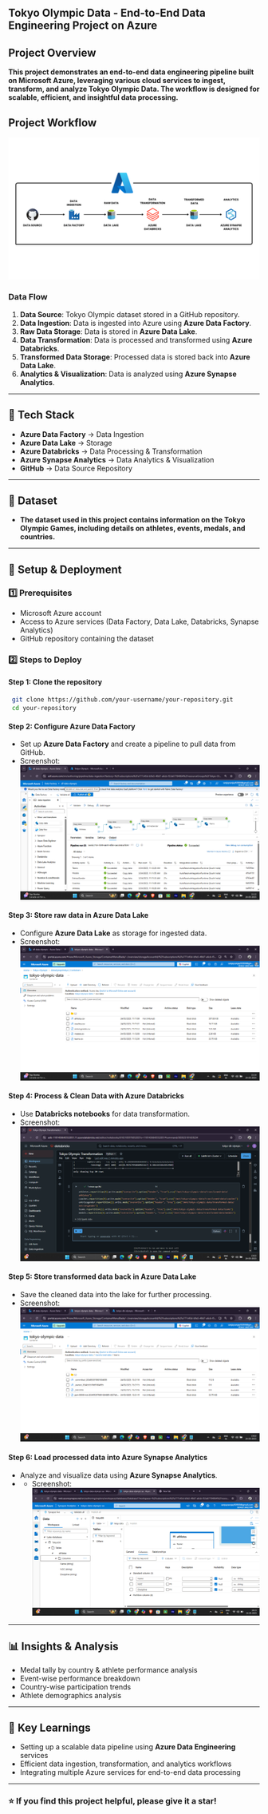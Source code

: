 ## Tokyo Olympic Data - End-to-End Data Engineering Project on Azure

## Project Overview
**This project demonstrates an end-to-end data engineering pipeline built on Microsoft Azure, leveraging various cloud services to ingest, transform, and analyze Tokyo Olympic Data. The workflow is designed for scalable, efficient, and insightful data processing.**
## Project Workflow
![Project Workflow](Olympic-data/AZUREDF.png)

### Data Flow
1. **Data Source**: Tokyo Olympic dataset stored in a GitHub repository.
2. **Data Ingestion**: Data is ingested into Azure using **Azure Data Factory**.
3. **Raw Data Storage**: Data is stored in **Azure Data Lake**.
4. **Data Transformation**: Data is processed and transformed using **Azure Databricks**.
5. **Transformed Data Storage**: Processed data is stored back into **Azure Data Lake**.
6. **Analytics & Visualization**: Data is analyzed using **Azure Synapse Analytics**.

---

## 🚀 Tech Stack
- **Azure Data Factory** → Data Ingestion
- **Azure Data Lake** → Storage
- **Azure Databricks** → Data Processing & Transformation
- **Azure Synapse Analytics** → Data Analytics & Visualization
- **GitHub** → Data Source Repository

---

## 📂 Dataset

 - **The dataset used in this project contains information on the Tokyo Olympic Games, including details on athletes, events, medals, and countries.**
---

## 🔧 Setup & Deployment
### 1️⃣ Prerequisites
- Microsoft Azure account
- Access to Azure services (Data Factory, Data Lake, Databricks, Synapse Analytics)
- GitHub repository containing the dataset

### 2️⃣ Steps to Deploy
#### Step 1: Clone the repository
```sh
 git clone https://github.com/your-username/your-repository.git
 cd your-repository
```
#### Step 2: Configure Azure Data Factory
- Set up **Azure Data Factory** and create a pipeline to pull data from GitHub.
- Screenshot: ![Data Factory Pipeline](Olympic-data/screenshots/Screenshot%20(481).png)

#### Step 3: Store raw data in Azure Data Lake
- Configure **Azure Data Lake** as storage for ingested data.
- Screenshot: ![Azure Data Lake Storage](Olympic-data/screenshots/Screenshot%20(482).png)

#### Step 4: Process & Clean Data with Azure Databricks
- Use **Databricks notebooks** for data transformation.
- Screenshot: ![Databricks Processing](Olympic-data/screenshots/Screenshot%20(493).png)

#### Step 5: Store transformed data back in Azure Data Lake
- Save the cleaned data into the lake for further processing.
- Screenshot: ![Transformed Data Storage](Olympic-data/screenshots/Screenshot%20(492).png)

#### Step 6: Load processed data into Azure Synapse Analytics
- Analyze and visualize data using **Azure Synapse Analytics**.
- - Screenshot: ![Transformed Data Storage](Olympic-data/screenshots/Screenshot%20(495).png)
---

## 📊 Insights & Analysis
- Medal tally by country & athlete performance analysis
- Event-wise performance breakdown
- Country-wise participation trends
- Athlete demographics analysis

---

## 🎯 Key Learnings
- Setting up a scalable data pipeline using **Azure Data Engineering** services
- Efficient data ingestion, transformation, and analytics workflows
- Integrating multiple Azure services for end-to-end data processing

---

### ⭐ If you find this project helpful, please give it a star!

